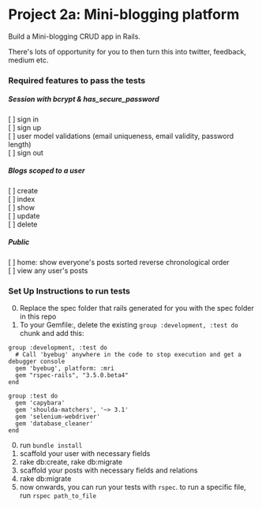 # Project 2a: Mini-blogging platform

Build a Mini-blogging CRUD app in Rails.

There's lots of opportunity for you to then turn this into twitter, feedback, medium etc.

### Required features to pass the tests
##### Session with bcrypt & has_secure_password
[ ] sign in    
[ ] sign up    
[ ] user model validations (email uniqueness, email validity, password length)    
[ ] sign out    

##### Blogs scoped to a user
[ ] create    
[ ] index    
[ ] show    
[ ] update   
[ ] delete    

##### Public
[ ] home: show everyone's posts sorted reverse chronological order    
[ ] view any user's posts    

### Set Up Instructions to run tests
0. Replace the spec folder that rails generated for you with the spec folder in this repo
0. To your Gemfile:, delete the existing `group :development, :test do` chunk and add this:

  ```
  group :development, :test do
    # Call 'byebug' anywhere in the code to stop execution and get a debugger console
    gem 'byebug', platform: :mri
    gem "rspec-rails", "3.5.0.beta4"
  end

  group :test do
    gem 'capybara'
    gem 'shoulda-matchers', '~> 3.1'
    gem 'selenium-webdriver'
    gem 'database_cleaner'
  end
  ```
0. run `bundle install`
1. scaffold your user with necessary fields
2. rake db:create, rake db:migrate
4. scaffold your posts with necessary fields and relations
5. rake db:migrate
6. now onwards, you can run your tests with `rspec`. to run a specific file, run `rspec path_to_file`
